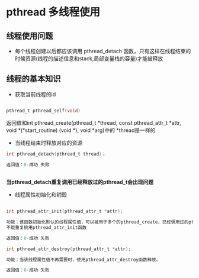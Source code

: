 # pthread 多线程使用

## 线程使用问题

- 每个线程创建以后都应该调用 pthread_detach 函数，只有这样在线程结束的时候资源(线程的描述信息和stack,局部变量栈的容量)才能被释放

## 线程的基本知识

- 获取当前线程的id

``` c

pthread_t pthread_self(void)

```

返回值和int pthread_create(pthread_t *thread, const pthread_attr_t *attr,
                          void *(*start_routine) (void *), void *arg)中的 *thread是一样的
			
  			
- 当线程结束时释放对应的资源

``` c		  
int pthread_detach(pthread_t thread)；

返回值：0-成功 失败
		
```

**当pthread_detach重复调用已经释放过的pthread_t会出现问题**


- 线程属性初始化和销毁
``` c		
  
int pthread_attr_init(pthread_attr_t *attr);

功能：该函数初始化默认的线程属性值，可以被用于多个的pthread_create，已经调用过的pthread_attr_init函数的线程属性
不能重复挑用pthread_attr_init函数

返回值：0-成功 失败

int pthread_attr_destroy(pthread_attr_t *attr);

功能：当该线程属性值不再需要时，使用pthread_attr_destroy函数释放。

返回值：0-成功 失败
		
```
		